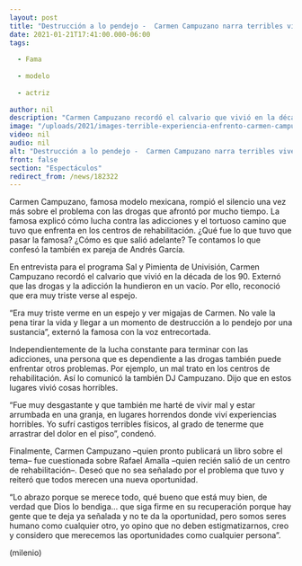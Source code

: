 ```yaml
---
layout: post
title: "Destrucción a lo pendejo -  Carmen Campuzano narra terribles vivencias con las drogas"
date: 2021-01-21T17:41:00.000-06:00
tags:
  
  - Fama
  
  - modelo
  
  - actriz
  
author: nil
description: "Carmen Campuzano recordó el calvario que vivió en la década de los 90. Externó que las drogas y la adicción la hundieron en un vacío. Así la pasó en centros de rehabilitación. "
image: "/uploads/2021/images-terrible-experiencia-enfrento-carmen-campuzano.jpg"
video: nil
audio: nil
alt: "Destrucción a lo pendejo -  Carmen Campuzano narra terribles vivencias con las drogas"
front: false
section: "Espectáculos"
redirect_from: /news/182322
---
```


Carmen Campuzano, famosa modelo mexicana, rompió el silencio una vez más sobre el problema con las drogas que afrontó por mucho tiempo. La famosa explicó cómo lucha contra las adicciones y el tortuoso camino que tuvo que enfrenta en los centros de rehabilitación. ¿Qué fue lo que tuvo que pasar la famosa? ¿Cómo es que salió adelante? Te contamos lo que confesó la también ex pareja de Andrés García.

En entrevista para el programa Sal y Pimienta de Univisión, Carmen Campuzano recordó el calvario que vivió en la década de los 90. Externó que las drogas y la adicción la hundieron en un vacío. Por ello, reconoció que era muy triste verse al espejo. 

“Era muy triste verme en un espejo y ver migajas de Carmen. No vale la pena tirar la vida y llegar a un momento de destrucción a lo pendejo por una sustancia”, externó la famosa con la voz entrecortada. 

Independientemente de la lucha constante para terminar con las adicciones, una persona que es dependiente a las drogas también puede enfrentar otros problemas. Por ejemplo, un mal trato en los centros de rehabilitación. Así lo comunicó la también DJ Campuzano. Dijo que en estos lugares vivió cosas horribles. 

“Fue muy desgastante y que también me harté de vivir mal y estar arrumbada en una granja, en lugares horrendos donde viví experiencias horribles. Yo sufrí castigos terribles físicos, al grado de tenerme que arrastrar del dolor en el piso”, condenó. 

Finalmente, Carmen Campuzano –quien pronto publicará un libro sobre el tema– fue cuestionada sobre Rafael Amalla –quien recién salió de un centro de rehabilitación–. Deseó que no sea señalado por el problema que tuvo y reiteró que todos merecen una nueva oportunidad. 

“Lo abrazo porque se merece todo, qué bueno que está muy bien, de verdad que Dios lo bendiga... que siga firme en su recuperación porque hay gente que te deja ya señalada y no te da la oportunidad, pero somos seres humano como cualquier otro, yo opino que no deben estigmatizarnos, creo y considero que merecemos las oportunidades como cualquier persona”. 

(milenio)